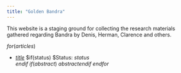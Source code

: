 ```yaml
---
title: "Golden Bandra"
---
```


This website is a staging ground for collecting the research materials
gathered regarding Bandra by Denis, Herman, Clarence and others.

$for(articles)$
- [$title$]($url$)
  $if(status)
  $Status: $status$</br>$endif$
  $if(abstract)$
  $abstract$$endif$
$endfor$

